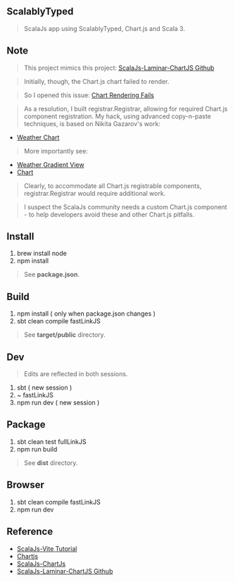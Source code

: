 ScalablyTyped
-------------
>ScalaJs app using ScalablyTyped, Chart.js and Scala 3.

Note
----
>This project mimics this project: [ScalaJs-Laminar-ChartJS Github](https://github.com/sjrd/scalajs-sbt-vite-laminar-chartjs-example)

>Initially, though, the Chart.js chart failed to render.

>So I opened this issue: [Chart Rendering Fails](https://github.com/sjrd/scalajs-sbt-vite-laminar-chartjs-example/issues/6)

>As a resolution, I built registrar.Registrar, allowing for required Chart.js component registration.
>My hack, using advanced copy-n-paste techniques, is based on Nikita Gazarov's work:

* [Weather Chart](https://demo.laminar.dev/app/weather/gradient/squamish)

>More importantly see:

* [Weather Gradient View](https://github.com/raquo/laminar-full-stack-demo/blob/master/client/src/main/scala/com/raquo/app/weather/WeatherGradientView.scala#L18-L191)
* [Chart](https://github.com/raquo/laminar-full-stack-demo/blob/master/client/src/main/scala/vendor/chartjs/Chart.scala)

>Clearly, to accommodate all Chart.js registrable components, registrar.Registrar would require additional work.

>I suspect the ScalaJs community needs a custom Chart.js component - to help developers avoid these and other Chart.js pitfalls.

Install
-------
1. brew install node
2. npm install
>See **package.json**.

Build
-----
1. npm install ( only when package.json changes )
2. sbt clean compile fastLinkJS
>See **target/public** directory.

Dev
---
>Edits are reflected in both sessions.
1. sbt ( new session )
2. ~ fastLinkJS
3. npm run dev ( new session )

Package
-------
1. sbt clean test fullLinkJS
2. npm run build
>See **dist** directory.

Browser
-------
1. sbt clean compile fastLinkJS
2. npm run dev

Reference
---------
* [ScalaJs-Vite Tutorial](https://www.scala-js.org/doc/tutorial/scalajs-vite.html)
* [Chartjs](https://www.chartjs.org/docs/latest/)
* [ScalaJs-ChartJs](https://www.scala-js.org/doc/tutorial/scalablytyped.html)
* [ScalaJs-Laminar-ChartJS Github](https://github.com/sjrd/scalajs-sbt-vite-laminar-chartjs-example)